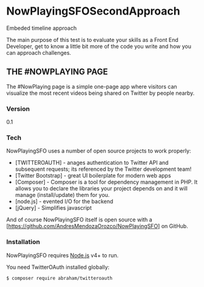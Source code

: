 # NowPlayingSFOSecondApproach
Embeded timeline approach

The main purpose of this test is to evaluate your skills as a Front End Developer, get to know a little bit more of the code you write and how you can approach challenges.

## THE #NOWPLAYING PAGE
The #NowPlaying page is a simple one-page app where visitors can visualize the most recent videos being shared on Twitter by people nearby. 

### Version
0.1

### Tech

NowPlayingSFO uses a number of open source projects to work properly:

* [TWITTEROAUTH] - anages authentication to Twitter API and subsequent requests; its referenced by the Twitter development team!
* [Twitter Bootstrap] - great UI boilerplate for modern web apps
* [Composer] - Composer is a tool for dependency management in PHP. It allows you to declare the libraries your project depends on and it will manage (install/update) them for you.
* [node.js] - evented I/O for the backend
* [jQuery] - Simplifies javascript

And of course NowPlayingSFO itself is open source with a [https://github.com/AndresMendozaOrozco/NowPlayingSFO]
 on GitHub.

### Installation

NowPlayingSFO requires [Node.js](https://nodejs.org/) v4+ to run.

You need TwitterOAuth installed globally:

```sh
$ composer require abraham/twitteroauth
```

